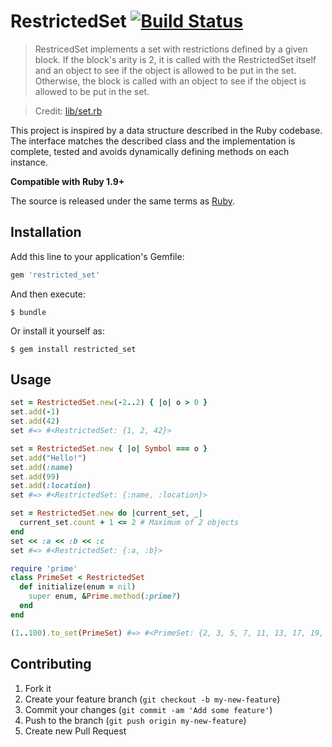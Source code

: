 # RestrictedSet [![Build Status](https://travis-ci.org/invisiblefunnel/restricted_set.png?branch=master)](https://travis-ci.org/invisiblefunnel/restricted_set)

> RestricedSet implements a set with restrictions defined by a given block. If the block's arity is 2, it is called with the RestrictedSet itself and an object to see if the object is allowed to be put in the set. Otherwise, the block is called with an object to see if the object is allowed to be put in the set.

> Credit: [lib/set.rb][ruby-restricted-set]

This project is inspired by a data structure described in the Ruby codebase. The interface matches the described class and the implementation is complete, tested and avoids dynamically defining methods on each instance.

**Compatible with Ruby 1.9+**

The source is released under the same terms as [Ruby][ruby-license].

## Installation

Add this line to your application's Gemfile:

```ruby
gem 'restricted_set'
```

And then execute:

```console
$ bundle
```

Or install it yourself as:

```console
$ gem install restricted_set
```

## Usage

```ruby
set = RestrictedSet.new(-2..2) { |o| o > 0 }
set.add(-1)
set.add(42)
set #=> #<RestrictedSet: {1, 2, 42}>
```

```ruby
set = RestrictedSet.new { |o| Symbol === o }
set.add("Hello!")
set.add(:name)
set.add(99)
set.add(:location)
set #=> #<RestrictedSet: {:name, :location}>
```

```ruby
set = RestrictedSet.new do |current_set, _|
  current_set.count + 1 <= 2 # Maximum of 2 objects
end
set << :a << :b << :c
set #=> #<RestrictedSet: {:a, :b}>
```

```ruby
require 'prime'
class PrimeSet < RestrictedSet
  def initialize(enum = nil)
    super enum, &Prime.method(:prime?)
  end
end

(1..100).to_set(PrimeSet) #=> #<PrimeSet: {2, 3, 5, 7, 11, 13, 17, 19, ...}>
```

## Contributing

1. Fork it
2. Create your feature branch (`git checkout -b my-new-feature`)
3. Commit your changes (`git commit -am 'Add some feature'`)
4. Push to the branch (`git push origin my-new-feature`)
5. Create new Pull Request

[ruby-restricted-set]: https://github.com/ruby/ruby/blob/v2_0_0_247/lib/set.rb#L640-L665
[ruby-license]: https://www.ruby-lang.org/en/about/license.txt
